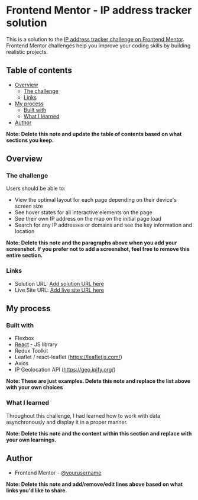 # Frontend Mentor - IP address tracker solution

This is a solution to the [IP address tracker challenge on Frontend Mentor](https://www.frontendmentor.io/challenges/ip-address-tracker-I8-0yYAH0). Frontend Mentor challenges help you improve your coding skills by building realistic projects. 

## Table of contents

- [Overview](#overview)
  - [The challenge](#the-challenge)
  - [Links](#links)
- [My process](#my-process)
  - [Built with](#built-with)
  - [What I learned](#what-i-learned)
- [Author](#author)

**Note: Delete this note and update the table of contents based on what sections you keep.**

## Overview

### The challenge

Users should be able to:

- View the optimal layout for each page depending on their device's screen size
- See hover states for all interactive elements on the page
- See their own IP address on the map on the initial page load
- Search for any IP addresses or domains and see the key information and location

**Note: Delete this note and the paragraphs above when you add your screenshot. If you prefer not to add a screenshot, feel free to remove this entire section.**

### Links

- Solution URL: [Add solution URL here](https://github.com/harrytoh1114/ip-address-tracker)
- Live Site URL: [Add live site URL here](https://your-live-site-url.com)

## My process

### Built with

- Flexbox
- [React](https://reactjs.org/) - JS library
- Redux Toolkit
- Leaflet / react-leaflet (https://leafletjs.com/)
- Axios 
- IP Geolocation API (https://geo.ipify.org/)

**Note: These are just examples. Delete this note and replace the list above with your own choices**

### What I learned

Throughout this challenge, I had learned how to work with data asynchronously and display it in a proper manner. 

**Note: Delete this note and the content within this section and replace with your own learnings.**

## Author

- Frontend Mentor - [@yourusername](https://www.frontendmentor.io/profile/harrytoh1114)

**Note: Delete this note and add/remove/edit lines above based on what links you'd like to share.**

